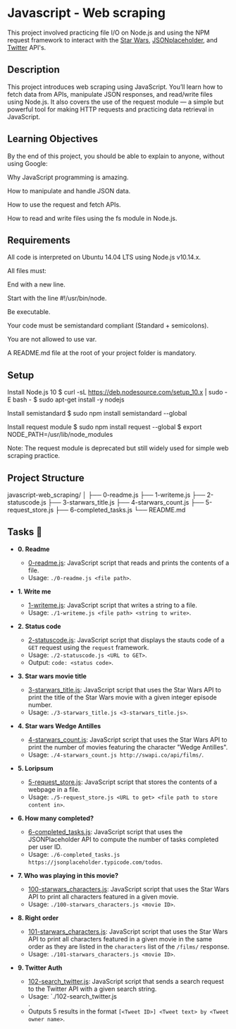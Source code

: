 # Javascript - Web scraping

This project involved practicing file I/O on Node.js and using the NPM request
framework to interact with the [Star Wars](https://swapi.co/),
[JSONplaceholder](https://jsonplaceholder.typicode.com), and
[Twitter](https://developer.twitter.com/en/docs/api-reference-index) API's.

## Description

This project introduces web scraping using JavaScript. You’ll learn how to fetch data from APIs, manipulate JSON responses, and read/write files using Node.js. It also covers the use of the request module — a simple but powerful tool for making HTTP requests and practicing data retrieval in JavaScript.

## Learning Objectives

By the end of this project, you should be able to explain to anyone, without using Google:

Why JavaScript programming is amazing.

How to manipulate and handle JSON data.

How to use the request and fetch APIs.

How to read and write files using the fs module in Node.js.

## Requirements

All code is interpreted on Ubuntu 14.04 LTS using Node.js v10.14.x.

All files must:

End with a new line.

Start with the line #!/usr/bin/node.

Be executable.

Your code must be semistandard compliant (Standard + semicolons).

You are not allowed to use var.

A README.md file at the root of your project folder is mandatory.

## Setup

Install Node.js 10
$ curl -sL https://deb.nodesource.com/setup_10.x | sudo -E bash -
$ sudo apt-get install -y nodejs

Install semistandard
$ sudo npm install semistandard --global

Install request module
$ sudo npm install request --global
$ export NODE_PATH=/usr/lib/node_modules


Note: The request module is deprecated but still widely used for simple web scraping practice.

## Project Structure

javascript-web_scraping/
│
├── 0-readme.js
├── 1-writeme.js
├── 2-statuscode.js
├── 3-starwars_title.js
├── 4-starwars_count.js
├── 5-request_store.js
├── 6-completed_tasks.js
└── README.md

## Tasks :page_with_curl:

* **0. Readme**
  * [0-readme.js](./0-readme.js): JavaScript script that reads and prints the
  contents of a file.
  * Usage: `./0-readme.js <file path>`.

* **1. Write me**
  * [1-writeme.js](./1-writeme.js): JavaScript script that writes a string to a
  file.
  * Usage: `./1-writeme.js <file path> <string to write>`.

* **2. Status code**
  * [2-statuscode.js](./2-statuscode.js): JavaScript script that displays the
  stauts code of a `GET` request using the `request` framework.
  * Usage: `./2-statuscode.js <URL to GET>`.
  * Output: `code: <status code>`.

* **3. Star wars movie title**
  * [3-starwars_title.js](./3-starwars_title.js): JavaScript script that uses the
  Star Wars API to print the title of the Star Wars movie with a given integer episode
  number.
  * Usage: `./3-starwars_title.js <3-starwars_title.js>`.

* **4. Star wars Wedge Antilles**
  * [4-starwars_count.js](./4-starwars_count.js): JavaScript script that uses the
  Star Wars API to print the number of movies featuring the character "Wedge Antilles".
  * Usage: `./4-starwars_count.js http://swapi.co/api/films/`.

* **5. Loripsum**
  * [5-request_store.js](./5-request_store.js): JavaScript script that stores the
  contents of a webpage in a file.
  * Usage: `./5-request_store.js <URL to get> <file path to store content in>`.

* **6. How many completed?**
  * [6-completed_tasks.js](./6-completed_tasks.js): JavaScript script that uses the
  JSONPlaceholder API to compute the number of tasks completed per user ID.
  * Usage: `./6-completed_tasks.js https://jsonplaceholder.typicode.com/todos`.

* **7. Who was playing in this movie?**
  * [100-starwars_characters.js](./100-starwars_characters.js): JavaScript script
  that uses the Star Wars API to print all characters featured in a given movie.
  * Usage: `./100-starwars_characters.js <movie ID>`.

* **8. Right order**
  * [101-starwars_characters.js](./101-starwars_characters.js): JavaScript script
  that uses the Star Wars API to print all characters featured in a given movie in
  the same order as they are listed in the `characters` list of the `/films/` response.
  * Usage: `./101-starwars_characters.js <movie ID>`.

* **9. Twitter Auth**
  * [102-search_twitter.js](./102-search_twitter.js): JavaScript script that sends
  a search request to the Twitter API with a given search string.
  * Usage: `./102-search_twitter.js <consumer  key> <consumer secret> <search string>.
  * Outputs 5 results in the format `[<Tweet ID>] <Tweet text> by <Tweet owner name>`.



